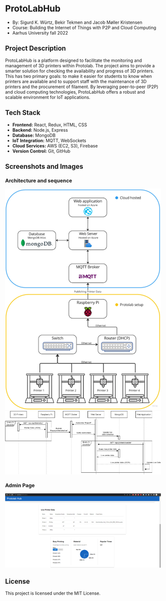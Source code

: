 # ProtoLabHub
* By: Sigurd K. Würtz, Bekir Tekmen and Jacob Møller Kristensen
* Course: Building the Internet of Things with P2P and Cloud Computing
* Aarhus University fall 2022

## Project Description
ProtoLabHub is a platform designed to facilitate the monitoring and management of 3D printers within Protolab. The project aims to provide a smarter solution for checking the availability and progress of 3D printers. This has two primary goals: to make it easier for students to know when printers are available and to support staff with the maintenance of 3D printers and the procurement of filament. By leveraging peer-to-peer (P2P) and cloud computing technologies, ProtoLabHub offers a robust and scalable environment for IoT applications.

## Tech Stack
- **Frontend:** React, Redux, HTML, CSS
- **Backend:** Node.js, Express
- **Database:** MongoDB
- **IoT Integration:** MQTT, WebSockets
- **Cloud Services:** AWS (EC2, S3), Firebase
- **Version Control:** Git, GitHub

## Screenshots and Images
### Architecture and sequence
<img src="images\Architecture_Overview.jpg" alt="Dashboard" width="600"/>
<img src="images\Sekvensdiagram.png" alt="Home Page" width="600"/>

### Admin Page
<img src="images\Admin_page_2.png" alt="Admin Page" width="600"/>

## License
This project is licensed under the MIT License.


